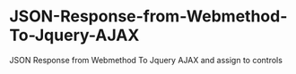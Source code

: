 # JSON-Response-from-Webmethod-To-Jquery-AJAX
JSON Response from Webmethod To Jquery AJAX and assign to controls
